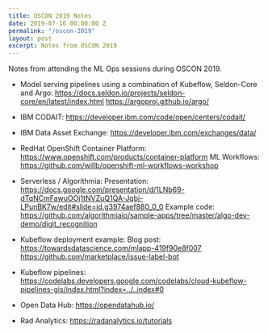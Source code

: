 ```yaml
---
title: OSCON 2019 Notes
date: 2019-07-16 00:00:00 Z
permalink: "/oscon-2019"
layout: post
excerpt: Notes from OSCON 2019
---
```


Notes from attending the ML Ops sessions during OSCON 2019.

* Model serving pipelines using a combination of Kubeflow, Seldon-Core and Argo:
<https://docs.seldon.io/projects/seldon-core/en/latest/index.html>
<https://argoproj.github.io/argo/>

* IBM CODAIT:
<https://developer.ibm.com/code/open/centers/codait/>

* IBM Data Asset Exchange:
<https://developer.ibm.com/exchanges/data/>

* RedHat OpenShift Container Platform: <https://www.openshift.com/products/container-platform>
ML Workflows: <https://github.com/willb/openshift-ml-workflows-workshop>

* Serverless / Algorithmia: Presentation: <https://docs.google.com/presentation/d/1LNb69-dTqNCmFawuOOj1tNVZuQ1QA-Jqbj-LPunBK7w/edit#slide=id.g3974aef880_0_0>
Example code: <https://github.com/algorithmiaio/sample-apps/tree/master/algo-dev-demo/digit_recognition>

* Kubeflow deployment example: Blog post: <https://towardsdatascience.com/mlapp-419f90e8f007>
<https://github.com/marketplace/issue-label-bot> 

* Kubeflow pipelines: <https://codelabs.developers.google.com/codelabs/cloud-kubeflow-pipelines-gis/index.html?index=../..index#0>

* Open Data Hub: <https://opendatahub.io/>

* Rad Analytics: <https://radanalytics.io/tutorials>